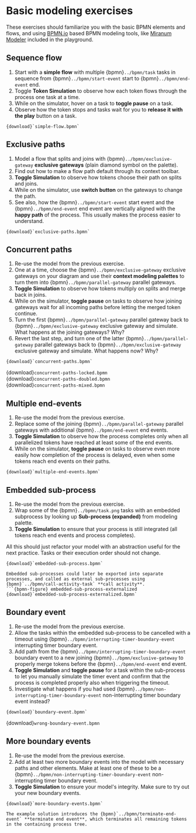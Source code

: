 # Basic modeling exercises

These exercises should familiarize you with the basic BPMN elements and flows, and using [BPMN.io](https://bpmn.io/) based BPMN modeling tools, like [Miranum Modeler](https://marketplace.visualstudio.com/items?itemName=miragon-gmbh.vs-code-bpmn-modeler) included in the playground.


## Sequence flow

1. Start with a **simple flow** with multiple {bpmn}`../bpmn/task` tasks in sequence from {bpmn}`../bpmn/start-event` start to {bpmn}`../bpmn/end-event` end.
2. Toggle **Token Simulation** to observe how each token flows through the process one task at a time.
3. While on the simulator, hover on a task to **toggle pause** on a task.
4. Observe how the token stops and tasks wait for you to **release it with the play** button on a task.

```{bpmn-figure} simple-flow
{download}`simple-flow.bpmn`
```


## Exclusive paths

1. Model a flow that splits and joins with {bpmn}`../bpmn/exclusive-gateway` **exclusive gateways** (plain diamond symbol on the palette).
2. Find out how to make a flow path default through its context toolbar.
3. **Toggle Simulation** to observe how tokens choose their path on splits and joins.
4. While on the simulator, use **switch button** on the gateways to change the path.
5. See also, how the {bpmn}`../bpmn/start-event` start event and the {bpmn}`../bpmn/end-event` end event are vertically aligned with the **happy path** of the process. This usually makes the process easier to understand.

```{bpmn-figure} exclusive-paths
{download}`exclusive-paths.bpmn`
```


## Concurrent paths

1. Re-use the model from the previous exercise.
2. One at a time, choose the {bpmn}`../bpmn/exclusive-gateway` exclusive gateways on your diagram and use their **context modeling palettes** to turn them into {bpmn}`../bpmn/parallel-gateway` parallel gateways.
3. **Toggle Simulation** to observe how tokens multiply on splits and merge back in joins.
4. While on the simulator, **toggle pause** on tasks to observe how joining gateways wait for all incoming paths before letting the merged token continue.
5. Turn the first {bpmn}`../bpmn/parallel-gateway` parallel gateway back to {bpmn}`../bpmn/exclusive-gateway` exclusive gateway and simulate. What happens at the joining gateways? Why?
6. Revert the last step, and turn one of the latter {bpmn}`../bpmn/parallel-gateway` parallel gateways back to {bpmn}`../bpmn/exclusive-gateway` exclusive gateway and simulate. What happens now? Why?

```{bpmn-figure} concurrent-paths
{download}`concurrent-paths.bpmn`
```
{download}`concurrent-paths-locked.bpmn`<br/>
{download}`concurrent-paths-doubled.bpmn`<br/>
{download}`concurrent-paths-mixed.bpmn`


## Multiple end-events

1. Re-use the model from the previous exercise.
2. Replace some of the joining {bpmn}`../bpmn/parallel-gateway` parallel gateways with additional {bpmn}`../bpmn/end-event` end events.
3. **Toggle Simulation** to observe how the process completes only when all parallelized tokens have reached at least some of the end events.
4. While on the simulator, **toggle pause** on tasks to observe even more easily how completion of the process is delayed, even when some tokens reach end events on their paths.

```{bpmn-figure} multiple-end-events
{download}`multiple-end-events.bpmn`
```


## Embedded sub-process

1. Re-use the model from the previous exercise.
2. Wrap some of the {bpmn}`../bpmn/task.png` tasks with an embedded subprocess by looking up **Sub-process (expanded)**  from modeling palette.
3. **Toggle Simulation** to ensure that your process is still integrated (all tokens reach end events and process completes).

All this should just refactor your model with an abstraction useful for the next practice. Tasks or their execution order should not change.

```{bpmn-figure} embedded-sub-process
{download}`embedded-sub-process.bpmn`
```

```{note}
Embedded sub-processes could later be exported into separate processes, and called as external sub-processes using {bpmn}`../bpmn/call-activity-task` **call activity**.
```{bpmn-figure} embedded-sub-process-externalized
{download}`embedded-sub-process-externalized.bpmn`
```


## Boundary event

1. Re-use the model from the previous exercise.
2. Allow the tasks within the embedded sub-process to be cancelled with a timeout using {bpmn}`../bpmn/interrupting-timer-boundary-event` interrupting timer boundary event.
3. Add path from the {bpmn}`../bpmn/interrupting-timer-boundary-event` boundary event to a new joining {bpmn}`../bpmn/exclusive-gateway` to properly merge tokens before the {bpmn}`../bpmn/end-event` end event.
4. **Toggle Simulation** and **toggle pause** for a task within the sub-process to let you manually simulate the timer event and confirm that the process is completed properly also when triggering the timeout.
5. Investigate what happens if you had used {bpmn}`../bpmn/non-interrupting-timer-boundary-event` non-interrupting timer boundary event instead?

```{bpmn-figure} boundary-event
{download}`boundary-event.bpmn`
```

{download}`wrong-boundary-event.bpmn`


## More boundary events

1. Re-use the model from the previous exercise.
2. Add at least two more boundary events into the model with necessary paths and other elements. Make at least one of these to be a {bpmn}`../bpmn/non-interrupting-timer-boundary-event` non-interrupting timer boundary event.
3. **Toggle Simulation** to ensure your model's integrity. Make sure to try out your new boundary events.

```{bpmn-figure} more-boundary-events
{download}`more-boundary-events.bpmn`
```

```{note}
The example solution introduces the {bpmn}`../bpmn/terminate-end-event` **terminate end event**, which terminates all remaining tokens in the containing process tree.
```